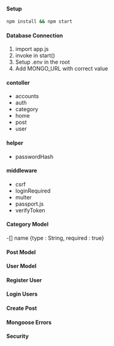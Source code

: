 #### Setup

```bash
npm install && npm start
```

#### Database Connection

1. import app.js
2. invoke in start()
3. Setup .env in the root
4. Add MONGO_URL with correct value

#### contoller

- accounts
- auth
- category
- home
- post
- user

#### helper

- passwordHash

#### middleware

- csrf
- loginRequired
- multer
- passport.js
- verifyToken

#### Category Model

-[] name {type : String, required : true}

#### Post Model

#### User Model

#### Register User

#### Login Users

#### Create Post

#### Mongoose Errors

#### Security
